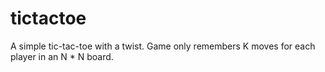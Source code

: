# tictactoe

A simple tic-tac-toe with a twist. Game only remembers K moves for each player in an N * N board. 
